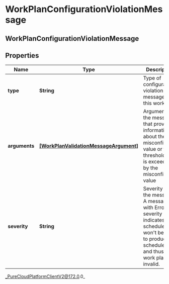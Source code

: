 # WorkPlanConfigurationViolationMessage

## WorkPlanConfigurationViolationMessage

## Properties

|Name | Type | Description | Notes|
|------------ | ------------- | ------------- | -------------|
| **type** | **String** | Type of configuration violation message for this work plan | [optional] |
| **arguments** | [**[WorkPlanValidationMessageArgument]**]([WorkPlanValidationMessageArgument]) | Arguments of the message that provide information about the misconfigured value or the threshold that is exceeded by the misconfigured value | [optional] |
| **severity** | **String** | Severity of the message. A message with Error severity indicates the scheduler won&#39;t be able to produce schedules and thus the work plan is invalid. | [optional] |



_PureCloudPlatformClientV2@172.0.0_

